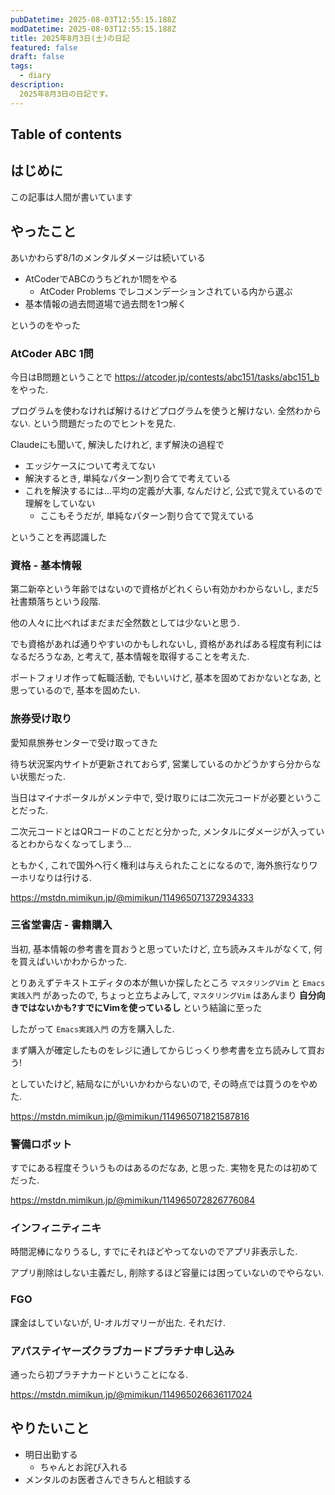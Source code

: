 ```yaml
---
pubDatetime: 2025-08-03T12:55:15.188Z
modDatetime: 2025-08-03T12:55:15.188Z
title: 2025年8月3日(土)の日記
featured: false
draft: false
tags:
  - diary
description:
  2025年8月3日の日記です。
---
```


## Table of contents

## はじめに

この記事は人間が書いています

## やったこと

あいかわらず8/1のメンタルダメージは続いている

- AtCoderでABCのうちどれか1問をやる
    - AtCoder Problems でレコメンデーションされている内から選ぶ
- 基本情報の過去問道場で過去問を1つ解く

というのをやった

### AtCoder ABC 1問

今日はB問題ということで https://atcoder.jp/contests/abc151/tasks/abc151_b をやった.

プログラムを使わなければ解けるけどプログラムを使うと解けない. 全然わからない. という問題だったのでヒントを見た.

Claudeにも聞いて, 解決したけれど, まず解決の過程で

- エッジケースについて考えてない
- 解決するとき, 単純なパターン割り合てで考えている
- これを解決するには…平均の定義が大事, なんだけど, 公式で覚えているので理解をしていない
    - ここもそうだが, 単純なパターン割り合てで覚えている

ということを再認識した

### 資格 - 基本情報

第二新卒という年齢ではないので資格がどれくらい有効かわからないし, まだ5社書類落ちという段階.

他の人々に比べればまだまだ全然数としては少ないと思う.

でも資格があれば通りやすいのかもしれないし, 資格があればある程度有利にはなるだろうなあ, と考えて, 基本情報を取得することを考えた.

ポートフォリオ作って転職活動, でもいいけど, 基本を固めておかないとなあ, と思っているので, 基本を固めたい.

### 旅券受け取り

愛知県旅券センターで受け取ってきた

待ち状況案内サイトが更新されておらず, 営業しているのかどうかすら分からない状態だった.

当日はマイナポータルがメンテ中で, 受け取りには二次元コードが必要ということだった.

二次元コードとはQRコードのことだと分かった, メンタルにダメージが入っているとわからなくなってしまう…

ともかく, これで国外へ行く権利は与えられたことになるので, 海外旅行なりワーホリなりは行ける.

https://mstdn.mimikun.jp/@mimikun/114965071372934333

### 三省堂書店 - 書籍購入

当初, 基本情報の参考書を買おうと思っていたけど, 立ち読みスキルがなくて, 何を買えばいいかわからかった.

とりあえずテキストエディタの本が無いか探したところ `マスタリングVim` と `Emacs実践入門` があったので, ちょっと立ちよみして, `マスタリングVim` はあんまり **自分向きではないかも?すでにVimを使っているし** という結論に至った

したがって `Emacs実践入門` の方を購入した.

まず購入が確定したものをレジに通してからじっくり参考書を立ち読みして買おう!

としていたけど, 結局なにがいいかわからないので, その時点では買うのをやめた.

https://mstdn.mimikun.jp/@mimikun/114965071821587816

### 警備ロボット

すでにある程度そういうものはあるのだなあ, と思った. 実物を見たのは初めてだった.

https://mstdn.mimikun.jp/@mimikun/114965072826776084

### インフィニティニキ

時間泥棒になりうるし, すでにそれほどやってないのでアプリ非表示した.

アプリ削除はしない主義だし, 削除するほど容量には困っていないのでやらない.

### FGO

課金はしていないが, U-オルガマリーが出た. それだけ.

### アパステイヤーズクラブカードプラチナ申し込み

通ったら初プラチナカードということになる.

https://mstdn.mimikun.jp/@mimikun/114965026636117024

## やりたいこと

- 明日出勤する
    - ちゃんとお詫び入れる
- メンタルのお医者さんできちんと相談する

